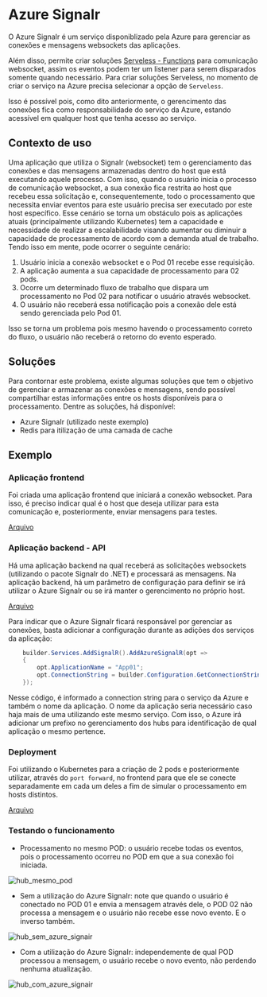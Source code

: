 # Azure SignaIr

O Azure SignaIr é um serviço disponiblizado pela Azure para gerenciar as conexões e mensagens websockets das aplicações.

Além disso, permite criar soluções [Serveless - Functions](https://learn.microsoft.com/en-us/azure/azure-signalr/signalr-concept-serverless-development-config?tabs=isolated-process) para comunicação websocket, assim os eventos podem ter um listener para serem disparados somente quando necessário.
Para criar soluções Serveless, no momento de criar o serviço na Azure precisa selecionar a opção de `Serveless`.

Isso é possível pois, como dito anteriormente, o gerencimento das conexões fica como responsabilidade do serviço da Azure, estando acessível em qualquer host que tenha acesso ao serviço.

## Contexto de uso

Uma aplicação que utiliza o SignaIr (websocket) tem o gerenciamento das conexões e das mensagens armazenadas dentro do host que está executando aquele processo.
Com isso, quando o usuário inicia o processo de comunicação websocket, a sua conexão fica restrita ao host que recebeu essa solicitação e, consequentemente, todo o processamento que necessita enviar eventos para este usuário precisa ser executado por este host específico.
Esse cenário se torna um obstáculo pois as aplicações atuais (principalmente utilizando Kubernetes) tem a capacidade e necessidade de realizar a escalabilidade visando aumentar ou diminuir a capacidade de processamento de acordo com a demanda atual de trabalho. 
Tendo isso em mente, pode ocorrer o seguinte cenário:
1. Usuário inicia a conexão websocket e o Pod 01 recebe esse requisição.
2. A aplicação aumenta a sua capacidade de processamento para 02 pods.
3. Ocorre um determinado fluxo de trabalho que dispara um processamento no Pod 02 para notificar o usuário através websocket.
4. O usuário não receberá essa notificação pois a conexão dele está sendo gerenciada pelo Pod 01.

Isso se torna um problema pois mesmo havendo o processamento correto do fluxo, o usuário não receberá o retorno do evento esperado.

## Soluções
Para contornar este problema, existe algumas soluções que tem o objetivo de gerenciar e armazenar as conexões e mensagens, sendo possível compartilhar estas informações entre os hosts disponíveis para o processamento.
Dentre as soluções, há disponível:
- Azure SignaIr (utilizado neste exemplo)
- Redis para itilização de uma camada de cache

## Exemplo

### Aplicação frontend
Foi criada uma aplicação frontend que iniciará a conexão websocket. Para isso, é preciso indicar qual é o host que deseja utilizar para esta comunicação e, posteriormente, enviar mensagens para testes.

[Arquivo](https://github.com/martineli17/.net-azure-signair/blob/master/front/)

### Aplicação backend - API
Há uma aplicação backend na qual receberá as solicitações websockets (utilizando o pacote SignaIr do .NET) e processará as mensagens. 
Na aplicação backend, há um parâmetro de configuração para definir se irá utilizar o Azure SignaIr ou se irá manter o gerencimento no próprio host.

[Arquivo](https://github.com/martineli17/.net-azure-signair/blob/master/AzureSignaIR/)

Para indicar que o Azure SignaIr ficará responsável por gerenciar as conexões, basta adicionar a configuração durante as adições dos serviços da aplicação:

```csharp
    builder.Services.AddSignalR().AddAzureSignalR(opt =>
    {
        opt.ApplicationName = "App01";
        opt.ConnectionString = builder.Configuration.GetConnectionString("AzureSignaIR");
    });
```

Nesse código, é informado a connection string  para o serviço da Azure e também o nome da aplicação. O nome da aplicação seria necessário caso haja mais de uma utilizando este mesmo serviço. Com isso, o Azure irá adicionar um prefixo no gerenciamento dos hubs para identificação de qual aplicação o mesmo pertence.

### Deployment
Foi utilizando o Kubernetes para a criação de 2 pods e posteriormente utilizar, através do `port forward`, no frontend para que ele se conecte separadamente em cada um deles a fim de simular o processamento em hosts distintos.

[Arquivo](https://github.com/martineli17/.net-azure-signair/blob/master/AzureSignaIR/deployment.yml)

### Testando o funcionamento
- Processamento no mesmo POD: o usuário recebe todas os eventos, pois o processamento ocorreu no POD em que a sua conexão foi iniciada.

![hub_mesmo_pod](https://github.com/user-attachments/assets/4c2d7a9e-487d-4aec-b529-36e18c695f3d)

- Sem a utilização do Azure SignaIr: note que quando o usuário é conectado no POD 01 e envia a mensagem através dele, o POD 02 não processa a mensagem e o usuário não recebe esse novo evento. E o inverso também.

![hub_sem_azure_signair](https://github.com/user-attachments/assets/ac378c3f-ece0-4a26-ba6b-349bd78f4e54)

- Com a utilização do Azure SignaIr: independemente de qual POD processou a mensagem, o usuário recebe o novo evento, não perdendo nenhuma atualização.

![hub_com_azure_signair](https://github.com/user-attachments/assets/b5fc2165-e0af-48f3-96b6-6469261412f7)


